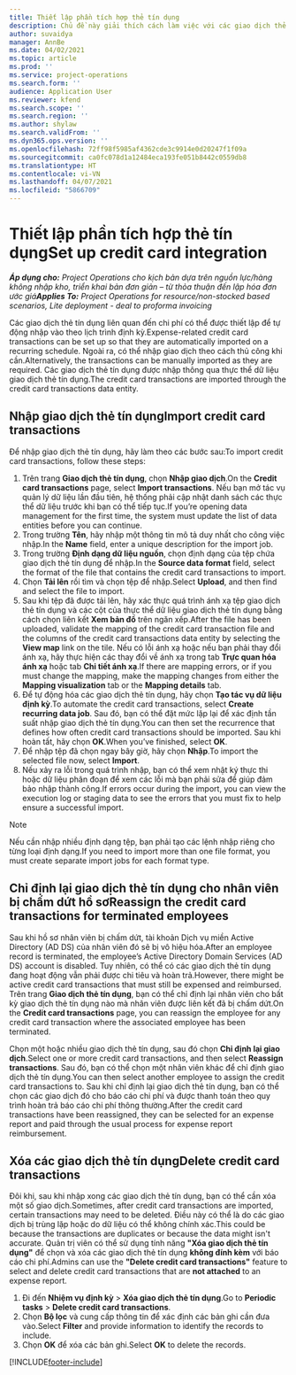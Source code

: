 ```yaml
---
title: Thiết lập phần tích hợp thẻ tín dụng
description: Chủ đề này giải thích cách làm việc với các giao dịch thẻ tín dụng liên quan đến chi phí.
author: suvaidya
manager: AnnBe
ms.date: 04/02/2021
ms.topic: article
ms.prod: ''
ms.service: project-operations
ms.search.form: ''
audience: Application User
ms.reviewer: kfend
ms.search.scope: ''
ms.search.region: ''
ms.author: shylaw
ms.search.validFrom: ''
ms.dyn365.ops.version: ''
ms.openlocfilehash: 72ff98f5985af4362cde3c9914e0d20247f1f09a
ms.sourcegitcommit: ca0fc078d1a12484eca193fe051b8442c0559db8
ms.translationtype: HT
ms.contentlocale: vi-VN
ms.lasthandoff: 04/07/2021
ms.locfileid: "5866709"
---
```

# <a name="set-up-credit-card-integration"></a><span data-ttu-id="4b043-103">Thiết lập phần tích hợp thẻ tín dụng</span><span class="sxs-lookup"><span data-stu-id="4b043-103">Set up credit card integration</span></span>

<span data-ttu-id="4b043-104">_**Áp dụng cho:** Project Operations cho kịch bản dựa trên nguồn lực/hàng không nhập kho, triển khai bản đơn giản – từ thỏa thuận đến lập hóa đơn ước giá_</span><span class="sxs-lookup"><span data-stu-id="4b043-104">_**Applies To:** Project Operations for resource/non-stocked based scenarios, Lite deployment - deal to proforma invoicing_</span></span>

<span data-ttu-id="4b043-105">Các giao dịch thẻ tín dụng liên quan đến chi phí có thể được thiết lập để tự động nhập vào theo lịch trình định kỳ.</span><span class="sxs-lookup"><span data-stu-id="4b043-105">Expense-related credit card transactions can be set up so that they are automatically imported on a recurring schedule.</span></span> <span data-ttu-id="4b043-106">Ngoài ra, có thể nhập giao dịch theo cách thủ công khi cần.</span><span class="sxs-lookup"><span data-stu-id="4b043-106">Alternatively, the transactions can be manually imported as they are required.</span></span> <span data-ttu-id="4b043-107">Các giao dịch thẻ tín dụng được nhập thông qua thực thể dữ liệu giao dịch thẻ tín dụng.</span><span class="sxs-lookup"><span data-stu-id="4b043-107">The credit card transactions are imported through the credit card transactions data entity.</span></span>

## <a name="import-credit-card-transactions"></a><span data-ttu-id="4b043-108">Nhập giao dịch thẻ tín dụng</span><span class="sxs-lookup"><span data-stu-id="4b043-108">Import credit card transactions</span></span>

<span data-ttu-id="4b043-109">Để nhập giao dịch thẻ tín dụng, hãy làm theo các bước sau:</span><span class="sxs-lookup"><span data-stu-id="4b043-109">To import credit card transactions, follow these steps:</span></span>

1. <span data-ttu-id="4b043-110">Trên trang **Giao dịch thẻ tín dụng**, chọn **Nhập giao dịch**.</span><span class="sxs-lookup"><span data-stu-id="4b043-110">On the **Credit card transactions** page, select **Import transactions**.</span></span> <span data-ttu-id="4b043-111">Nếu bạn mở tác vụ quản lý dữ liệu lần đầu tiên, hệ thống phải cập nhật danh sách các thực thể dữ liệu trước khi bạn có thể tiếp tục.</span><span class="sxs-lookup"><span data-stu-id="4b043-111">If you’re opening data management for the first time, the system must update the list of data entities before you can continue.</span></span>
2. <span data-ttu-id="4b043-112">Trong trường **Tên**, hãy nhập một thông tin mô tả duy nhất cho công việc nhập.</span><span class="sxs-lookup"><span data-stu-id="4b043-112">In the **Name** field, enter a unique description for the import job.</span></span>
3. <span data-ttu-id="4b043-113">Trong trường **Định dạng dữ liệu nguồn**, chọn định dạng của tệp chứa giao dịch thẻ tín dụng để nhập.</span><span class="sxs-lookup"><span data-stu-id="4b043-113">In the **Source data format** field, select the format of the file that contains the credit card transactions to import.</span></span>
4. <span data-ttu-id="4b043-114">Chọn **Tải lên** rồi tìm và chọn tệp để nhập.</span><span class="sxs-lookup"><span data-stu-id="4b043-114">Select **Upload**, and then find and select the file to import.</span></span>
5. <span data-ttu-id="4b043-115">Sau khi tệp đã được tải lên, hãy xác thực quá trình ánh xạ tệp giao dịch thẻ tín dụng và các cột của thực thể dữ liệu giao dịch thẻ tín dụng bằng cách chọn liên kết **Xem bản đồ** trên ngăn xếp.</span><span class="sxs-lookup"><span data-stu-id="4b043-115">After the file has been uploaded, validate the mapping of the credit card transaction file and the columns of the credit card transactions data entity by selecting the **View map** link on the tile.</span></span> <span data-ttu-id="4b043-116">Nếu có lỗi ánh xạ hoặc nếu bạn phải thay đổi ánh xạ, hãy thực hiện các thay đổi về ánh xạ trong tab **Trực quan hóa ánh xạ** hoặc tab **Chi tiết ánh xạ**.</span><span class="sxs-lookup"><span data-stu-id="4b043-116">If there are mapping errors, or if you must change the mapping, make the mapping changes from either the **Mapping visualization** tab or the **Mapping details** tab.</span></span>
6. <span data-ttu-id="4b043-117">Để tự động hóa các giao dịch thẻ tín dụng, hãy chọn **Tạo tác vụ dữ liệu định kỳ**.</span><span class="sxs-lookup"><span data-stu-id="4b043-117">To automate the credit card transactions, select **Create recurring data job**.</span></span> <span data-ttu-id="4b043-118">Sau đó, bạn có thể đặt mức lặp lại để xác định tần suất nhập giao dịch thẻ tín dụng.</span><span class="sxs-lookup"><span data-stu-id="4b043-118">You can then set the recurrence that defines how often credit card transactions should be imported.</span></span> <span data-ttu-id="4b043-119">Sau khi hoàn tất, hãy chọn **OK**.</span><span class="sxs-lookup"><span data-stu-id="4b043-119">When you’ve finished, select **OK**.</span></span>
7. <span data-ttu-id="4b043-120">Để nhập tệp đã chọn ngay bây giờ, hãy chọn **Nhập**.</span><span class="sxs-lookup"><span data-stu-id="4b043-120">To import the selected file now, select **Import**.</span></span>
8. <span data-ttu-id="4b043-121">Nếu xảy ra lỗi trong quá trình nhập, bạn có thể xem nhật ký thực thi hoặc dữ liệu phân đoạn để xem các lỗi mà bạn phải sửa để giúp đảm bảo nhập thành công.</span><span class="sxs-lookup"><span data-stu-id="4b043-121">If errors occur during the import, you can view the execution log or staging data to see the errors that you must fix to help ensure a successful import.</span></span>

> [!NOTE]
> <span data-ttu-id="4b043-122">Nếu cần nhập nhiều định dạng tệp, bạn phải tạo các lệnh nhập riêng cho từng loại định dạng.</span><span class="sxs-lookup"><span data-stu-id="4b043-122">If you need to import more than one file format, you must create separate import jobs for each format type.</span></span>

## <a name="reassign-the-credit-card-transactions-for-terminated-employees"></a><span data-ttu-id="4b043-123">Chỉ định lại giao dịch thẻ tín dụng cho nhân viên bị chấm dứt hồ sơ</span><span class="sxs-lookup"><span data-stu-id="4b043-123">Reassign the credit card transactions for terminated employees</span></span>

<span data-ttu-id="4b043-124">Sau khi hồ sơ nhân viên bị chấm dứt, tài khoản Dịch vụ miền Active Directory (AD DS) của nhân viên đó sẽ bị vô hiệu hóa.</span><span class="sxs-lookup"><span data-stu-id="4b043-124">After an employee record is terminated, the employee’s Active Directory Domain Services (AD DS) account is disabled.</span></span> <span data-ttu-id="4b043-125">Tuy nhiên, có thể có các giao dịch thẻ tín dụng đang hoạt động vẫn phải được chi tiêu và hoàn trả.</span><span class="sxs-lookup"><span data-stu-id="4b043-125">However, there might be active credit card transactions that must still be expensed and reimbursed.</span></span> <span data-ttu-id="4b043-126">Trên trang **Giao dịch thẻ tín dụng**, bạn có thể chỉ định lại nhân viên cho bất kỳ giao dịch thẻ tín dụng nào mà nhân viên được liên kết đã bị chấm dứt.</span><span class="sxs-lookup"><span data-stu-id="4b043-126">On the **Credit card transactions** page, you can reassign the employee for any credit card transaction where the associated employee has been terminated.</span></span>

<span data-ttu-id="4b043-127">Chọn một hoặc nhiều giao dịch thẻ tín dụng, sau đó chọn **Chỉ định lại giao dịch**.</span><span class="sxs-lookup"><span data-stu-id="4b043-127">Select one or more credit card transactions, and then select **Reassign transactions**.</span></span> <span data-ttu-id="4b043-128">Sau đó, bạn có thể chọn một nhân viên khác để chỉ định giao dịch thẻ tín dụng.</span><span class="sxs-lookup"><span data-stu-id="4b043-128">You can then select another employee to assign the credit card transactions to.</span></span> <span data-ttu-id="4b043-129">Sau khi chỉ định lại giao dịch thẻ tín dụng, bạn có thể chọn các giao dịch đó cho báo cáo chi phí và được thanh toán theo quy trình hoàn trả báo cáo chi phí thông thường.</span><span class="sxs-lookup"><span data-stu-id="4b043-129">After the credit card transactions have been reassigned, they can be selected for an expense report and paid through the usual process for expense report reimbursement.</span></span>

## <a name="delete-credit-card-transactions"></a><span data-ttu-id="4b043-130">Xóa các giao dịch thẻ tín dụng</span><span class="sxs-lookup"><span data-stu-id="4b043-130">Delete credit card transactions</span></span> 

<span data-ttu-id="4b043-131">Đôi khi, sau khi nhập xong các giao dịch thẻ tín dụng, bạn có thể cần xóa một số giao dịch.</span><span class="sxs-lookup"><span data-stu-id="4b043-131">Sometimes, after credit card transactions are imported, certain transactions may need to be deleted.</span></span> <span data-ttu-id="4b043-132">Điều này có thể là do các giao dịch bị trùng lặp hoặc do dữ liệu có thể không chính xác.</span><span class="sxs-lookup"><span data-stu-id="4b043-132">This could be because the transactions are duplicates or because the data might isn't accurate.</span></span> <span data-ttu-id="4b043-133">Quản trị viên có thể sử dụng tính năng **"Xóa giao dịch thẻ tín dụng"** để chọn và xóa các giao dịch thẻ tín dụng **không đính kèm** với báo cáo chi phí.</span><span class="sxs-lookup"><span data-stu-id="4b043-133">Admins can use the **"Delete credit card transactions"** feature to select and delete credit card transactions that are **not attached** to an expense report.</span></span> 

1. <span data-ttu-id="4b043-134">Đi đến **Nhiệm vụ định kỳ** > **Xóa giao dịch thẻ tín dụng**.</span><span class="sxs-lookup"><span data-stu-id="4b043-134">Go to **Periodic tasks** > **Delete credit card transactions**.</span></span>
2. <span data-ttu-id="4b043-135">Chọn **Bộ lọc** và cung cấp thông tin để xác định các bản ghi cần đưa vào.</span><span class="sxs-lookup"><span data-stu-id="4b043-135">Select **Filter** and provide information to identify the records to include.</span></span>
3. <span data-ttu-id="4b043-136">Chọn **OK** để xóa các bản ghi.</span><span class="sxs-lookup"><span data-stu-id="4b043-136">Select **OK** to delete the records.</span></span> 

[!INCLUDE[footer-include](../includes/footer-banner.md)]
